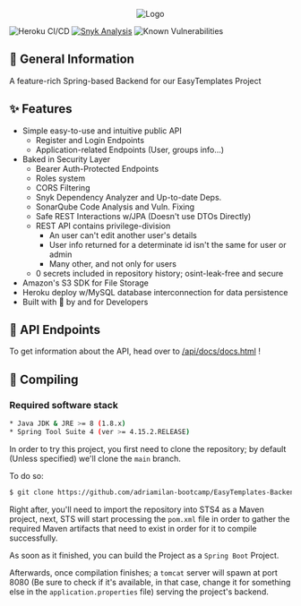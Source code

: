 <p align="center">
<picture>
  <source media="(prefers-color-scheme: light)" srcset="https://raw.githubusercontent.com/adriamilan-bootcamp/EasyTemplates-Backend/main/res/logo_dark.png">
  <source media="(prefers-color-scheme: dark)" srcset="https://raw.githubusercontent.com/adriamilan-bootcamp/EasyTemplates-Backend/main/res/logo_light.png">
  <img alt="Logo">
</picture>
</p>

![Heroku CI/CD](https://pyheroku-badge.herokuapp.com/?app=easy-templates-backend&path=/&style=flat)
[![Snyk Analysis](https://github.com/adriamilan-bootcamp/EasyTemplates-Backend/actions/workflows/snyk-analysis.yml/badge.svg)](https://github.com/adriamilan-bootcamp/EasyTemplates-Backend/actions/workflows/snyk-analysis.yml)
![Known Vulnerabilities](https://snyk.io/test/github/adriamilan-bootcamp/EasyTemplates-Backend/badge.svg)

## 📃 General Information

A feature-rich Spring-based Backend for our EasyTemplates Project

## ✨ Features

* Simple easy-to-use and intuitive public API
  - Register and Login Endpoints
  - Application-related Endpoints (User, groups info...)
* Baked in Security Layer
  - Bearer Auth-Protected Endpoints
  - Roles system
  - CORS Filtering
  - Snyk Dependency Analyzer and Up-to-date Deps.
  - SonarQube Code Analysis and Vuln. Fixing
  - Safe REST Interactions w/JPA (Doesn't use DTOs Directly)
  - REST API contains privilege-division
    - An user can't edit another user's details
    - User info returned for a determinate id isn't the same for user or admin
    - Many other, and not only for users
  - 0 secrets included in repository history; osint-leak-free and secure
* Amazon's S3 SDK for File Storage
* Heroku deploy w/MySQL database interconnection for data persistence
* Built with 💙 by and for Developers

## 📖 API Endpoints

To get information about the API, head over to [/api/docs/docs.html](https://easy-templates-backend.herokuapp.com/api/docs/docs.html) !

## 🔧 Compiling

### Required software stack

```bash
* Java JDK & JRE >= 8 (1.8.x)
* Spring Tool Suite 4 (ver >= 4.15.2.RELEASE)
```

In order to try this project, you first need to clone the repository; by default (Unless specified) we'll clone the ```main``` branch.

To do so:

```bash
$ git clone https://github.com/adriamilan-bootcamp/EasyTemplates-Backend
```

Right after, you'll need to import the repository into STS4 as a Maven project, next, STS will start processing the ```pom.xml``` file in order to gather the required Maven artifacts that need to exist in order for it to compile successfully.

As soon as it finished, you can build the Project as a ```Spring Boot``` Project.

Afterwards, once compilation finishes; a ```tomcat``` server will spawn at port 8080 (Be sure to check if it's available, in that case, change it for something else in the ```application.properties``` file) serving the project's backend.
